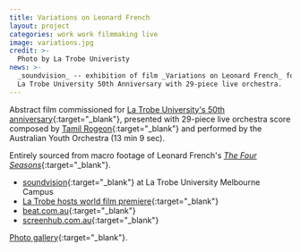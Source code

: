 ```yaml
---
title: Variations on Leonard French
layout: project
categories: work work filmmaking live
image: variations.jpg
credit: >-
  Photo by La Trobe Univeristy
news: >-
  _soundvision_ -- exhibition of film _Variations on Leonard French_ for
  La Trobe University 50th Anniversary with 29-piece live orchestra.
---
```


Abstract film commissioned for [La Trobe University's 50th anniversary][soundvision]{:target="_blank"},
presented with 29-piece live orchestra score composed by [Tamil Rogeon]{:target="_blank"}
and performed by the Australian Youth Orchestra (13 min 9 sec).

Entirely sourced from macro footage of Leonard French's [_The Four Seasons_][four]{:target="_blank"}.

- [soundvision]{:target="_blank"} at La Trobe University Melbourne Campus
- [La Trobe hosts world film premiere](https://www.latrobe.edu.au/news/articles/2017/release/la-trobe-hosts-world-film-premiere){:target="_blank"}
- [beat.com.au](http://www.beat.com.au/arts/leonard-french-s-stained-glass-treasure-la-trobe-uni-gets-special-cinematic-treatment-during){:target="_blank"}
- [screenhub.com.au](http://www.screenhub.com.au/whats-on/victoria/screenings-festivals-and-programs/la-trobe-hosts-world-film-premiere-variations-on-leonard-french-222252){:target="_blank"}

[Photo gallery](http://photos.paulwrankin.com/soundvision/){:target="_blank"}.

[tamil rogeon]: http://www.tamilrogeon.com
[soundvision]: https://50years.latrobe/events/soundvision/
[four]: https://commons.wikimedia.org/wiki/File:Leonard_French_La_Trobe_01.jpg
